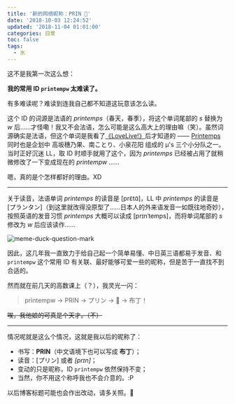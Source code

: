 ```yaml
---
title: '新的网络昵称：PRIN 🍮'
date: '2018-10-03 12:24:52'
updated: '2018-11-04 01:01:00'
categories: 日常
toc: false
tags:
  - 水
---
```


这不是我第一次这么想：

**我的常用 ID `printempw` 太难读了。**

有多难读呢？难读到连我自己都不知道这玩意该怎么读。

这个 ID 的词源是法语的 *printemps*（春天，春季），将这个单词尾部的 *s* 替换为 *w* 后……才怪嘞！我又不会法语，怎么可能是这么高大上的理由嘛（笑）。虽然词源确实是法语，但这个单词是我看了[《LoveLive!》](https://zh.moegirl.org/LoveLive!)后才知道的 —— [Printemps](https://zh.moegirl.org/zh-hans/Printemps) 同时也是企划中 高坂穗乃果、南ことり、小泉花阳 组成的 μ's 三个小分队之一。当时正好沉迷 LL，取 ID 时顺手就用了这个，因为 *printemps* 已经被占用了就稍微修改了一下变成现在的 *printempw* ……

嗯，真的是个怎样都好的理由。XD

-----

关于读音，法语单词 *printemps* 的读音是 [prɛ̃tɑ̃]，LL 中 *printemps* 的读音是 [プランタン]（到这里就改得没原型了……日本人的外来语发音一如既往地奇妙），按照英语的发音习惯 *printemps* 大概可以读成 [prɪnˈtemps]，而将单词尾部的 *s* 修改为 *w* 后应该读作……

![meme-duck-question-mark](https://img.blessing.studio/images/2018/10/03/meme-duck-question-mark.jpg)

因此，这几年我一直致力于给自己起一个简单易懂、中日英三语都易于发音、和 `printempw` 这个常用 ID 有关联、最好能够可爱一些的昵称，但是苦于一直找不到合适的。

然而就在前几天的高数课上（？），我灵光一闪：

>  printempw -> PRIN -> プリン -> 🍮 -> 布丁！

~~唉，我他娘的可真是个天才。（不）~~

-----

情况呢就是这么个情况，这就是我以后的昵称了：

- 书写：**PRIN**（中文语境下也可以写成 **布丁**）；
- 读音：[プリン] 或者 *[prɪn]*；
- 变动的只是昵称，ID `printempw` 依然保持不变；
- 当然，你不用这个称呼我也不会介意的。:P

以后博客标题可能也会作出改动，请多关照。🍮
